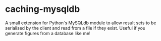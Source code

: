 caching-mysqldb
===============

A small extension for Python's MySQLdb module to allow result sets to be serialised by the client and read from a file if they exist. Useful if you generate figures from a database like me!
